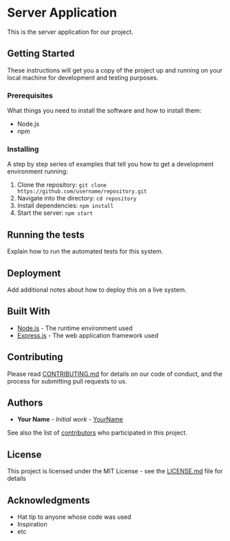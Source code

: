# Server Application

This is the server application for our project.

## Getting Started

These instructions will get you a copy of the project up and running on your local machine for development and testing purposes.

### Prerequisites

What things you need to install the software and how to install them:

- Node.js
- npm

### Installing

A step by step series of examples that tell you how to get a development environment running:

1. Clone the repository: `git clone https://github.com/username/repository.git`
2. Navigate into the directory: `cd repository`
3. Install dependencies: `npm install`
4. Start the server: `npm start`

## Running the tests

Explain how to run the automated tests for this system.

## Deployment

Add additional notes about how to deploy this on a live system.

## Built With

- [Node.js](https://nodejs.org/) - The runtime environment used
- [Express.js](https://expressjs.com/) - The web application framework used

## Contributing

Please read [CONTRIBUTING.md](https://gist.github.com/PurpleBooth/b24679402957c63ec426) for details on our code of conduct, and the process for submitting pull requests to us.

## Authors

- **Your Name** - _Initial work_ - [YourName](https://github.com/yourname)

See also the list of [contributors](https://github.com/yourname/yourproject/contributors) who participated in this project.

## License

This project is licensed under the MIT License - see the [LICENSE.md](LICENSE.md) file for details

## Acknowledgments

- Hat tip to anyone whose code was used
- Inspiration
- etc
